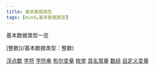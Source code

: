 ```yaml
---
title: 基本数据类型
tags: [mind,基本数据类型]
---
```

基本数据类型一览
<!-- more -->[整数](/基本数据类型：整数)
[浮点数](/基本数据类型：浮点数)
[字符](/基本数据类型：字符)
[字符串](/基本数据类型：字符串)
[布尔变量](/基本数据类型：布尔变量)
[枚举](/基本数据类型：枚举)
[具名常量](/基本数据类型：具名常量)
[数组](/基本数据类型：数组)
[自定义变量](/基本数据类型：自定义变量)
